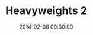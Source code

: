 ---
layout: series
series: "Heavyweights 2"
permalink: "/heavyweights-2/"
title: Heavyweights 2
date: 2014-02-08 00:00:00
endDate: 2014-03-16 00:00:00
description: "Three years ago, we wrestled with some of the all-time heavyweight questions to faith&#58; big, hairy questions about science, history, suffering, judgement, hypocrisy and grace. Now it's time for the rematch.  Join us as we go head to head with the big ones. "
src: "http://s3.amazonaws.com/crossroads-media/images/legacy/content/127x127HeavyWeights14.jpg"
---